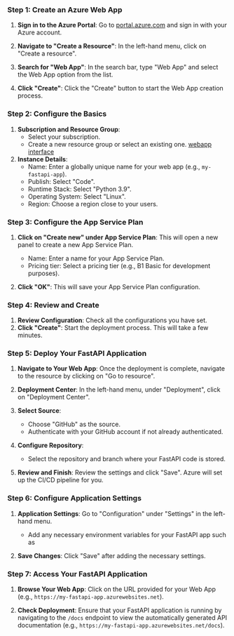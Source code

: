 

### Step 1: Create an Azure Web App

1. **Sign in to the Azure Portal**: Go to [portal.azure.com](https://portal.azure.com) and sign in with your Azure account.

2. **Navigate to "Create a Resource"**: In the left-hand menu, click on "Create a resource".

3. **Search for "Web App"**: In the search bar, type "Web App" and select the Web App option from the list.

4. **Click "Create"**: Click the "Create" button to start the Web App creation process.

### Step 2: Configure the Basics

1. **Subscription and Resource Group**:
   - Select your subscription.
   - Create a new resource group or select an existing one.
[webapp interface](https://github.com/smitwaman/fastapi-server/blob/main/PNG/Screenshot%202024-06-28%20143857.png)
2. **Instance Details**:
   - Name: Enter a globally unique name for your web app (e.g., `my-fastapi-app`).
   - Publish: Select "Code".
   - Runtime Stack: Select "Python 3.9".
   - Operating System: Select "Linux".
   - Region: Choose a region close to your users.

### Step 3: Configure the App Service Plan

1. **Click on "Create new" under App Service Plan**: This will open a new panel to create a new App Service Plan.
   - Name: Enter a name for your App Service Plan.
   - Pricing tier: Select a pricing tier (e.g., B1 Basic for development purposes).

2. **Click "OK"**: This will save your App Service Plan configuration.

### Step 4: Review and Create

1. **Review Configuration**: Check all the configurations you have set.
2. **Click "Create"**: Start the deployment process. This will take a few minutes.

### Step 5: Deploy Your FastAPI Application

1. **Navigate to Your Web App**: Once the deployment is complete, navigate to the resource by clicking on "Go to resource".

2. **Deployment Center**: In the left-hand menu, under "Deployment", click on "Deployment Center".

3. **Select Source**:
   - Choose "GitHub" as the source.
   - Authenticate with your GitHub account if not already authenticated.

4. **Configure Repository**:
   - Select the repository and branch where your FastAPI code is stored.

5. **Review and Finish**: Review the settings and click "Save". Azure will set up the CI/CD pipeline for you.

### Step 6: Configure Application Settings

1. **Application Settings**: Go to "Configuration" under "Settings" in the left-hand menu.
   - Add any necessary environment variables for your FastAPI app such as 

2. **Save Changes**: Click "Save" after adding the necessary settings.

### Step 7: Access Your FastAPI Application

1. **Browse Your Web App**: Click on the URL provided for your Web App (e.g., `https://my-fastapi-app.azurewebsites.net`).

2. **Check Deployment**: Ensure that your FastAPI application is running by navigating to the `/docs` endpoint to view the automatically generated API documentation (e.g., `https://my-fastapi-app.azurewebsites.net/docs`).



